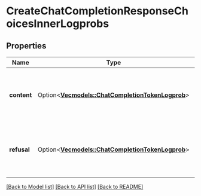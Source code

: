 # CreateChatCompletionResponseChoicesInnerLogprobs

## Properties

Name | Type | Description | Notes
------------ | ------------- | ------------- | -------------
**content** | Option<[**Vec<models::ChatCompletionTokenLogprob>**](ChatCompletionTokenLogprob.md)> | A list of message content tokens with log probability information. | 
**refusal** | Option<[**Vec<models::ChatCompletionTokenLogprob>**](ChatCompletionTokenLogprob.md)> | A list of message refusal tokens with log probability information. | 

[[Back to Model list]](../README.md#documentation-for-models) [[Back to API list]](../README.md#documentation-for-api-endpoints) [[Back to README]](../README.md)


